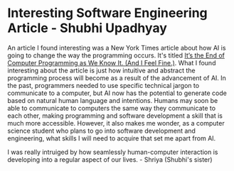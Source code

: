 # Interesting Software Engineering Article - Shubhi Upadhyay

An article I found interesting was a New York Times article about how AI is going to change the way the programming occurs. 
It's titled [It’s the End of Computer Programming as We Know It. \(And I Feel Fine.\)](https://www.nytimes.com/2023/06/02/opinion/ai-coding.html?searchResultPosition=14). 
What I found interesting about the article is just how intuitive and abstract the programming process will become as a result of the advancement of AI. In the past, programmers needed to use specific technical jargon to communicate to a computer, but AI now has the potential to generate code based on natural human language and intentions.
Humans may soon be able to communicate to computers the same way they communicate to each other, making programming and software development a skill that is much more accessible.
However, it also makes me wonder, as a computer science student who plans to go into software development and engineering, what skills I will need to acquire that set me apart from AI. 

I was really intruiged by how seamlessly human-computer interaction is developing into a regular aspect of our lives. - Shriya (Shubhi's sister)
